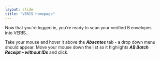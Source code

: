 ```yaml
---
layout: slide
title: "VERIS homepage"
---
```


Now that you’re logged in, you’re ready to scan your verified B envelopes into VERIS.  

Take your mouse and hover it above the ***Absentee*** tab - a drop down menu should appear.  Move your mouse down the list so it highlights ***AB Batch Receipt – without IDs*** and click.  

